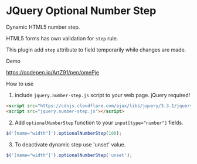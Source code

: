 # JQuery Optional Number Step
Dynamic HTML5 number step.

HTML5 forms has own validation for `step` rule.

This plugin add `step` attribute to field temporarily while changes are made.

Demo

https://codepen.io/ArtZ91/pen/omePje

How to use
1. include `jquery.number-step.js` script to your web page. jQuery required!
```html
<script src="https://cdnjs.cloudflare.com/ajax/libs/jquery/3.3.1/jquery.min.js"></script>
<script src="jquery.number-step.js"></script>
```

2. Add `optionalNumberStep` function to your `input[type="number"]` fields.
```js
$('[name="width"]').optionalNumberStep(100);
```

3. To deactivate dynamic step use 'unset' value.
```js
$('[name="width"]').optionalNumberStep('unset');
```
